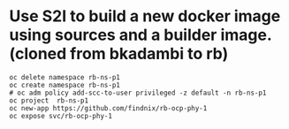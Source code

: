 # Use S2I to build a new docker image using sources and a builder image. (cloned from bkadambi to rb)

```
oc delete namespace rb-ns-p1
oc create namespace rb-ns-p1
# oc adm policy add-scc-to-user privileged -z default -n rb-ns-p1
oc project  rb-ns-p1
oc new-app https://github.com/findnix/rb-ocp-phy-1
oc expose svc/rb-ocp-phy-1
```
